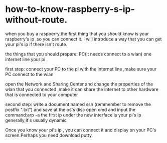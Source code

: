 # how-to-know-raspberry-s-ip-without-route.

when you buy a raspberry,the first thing that you should know is your raspberry's ip ,so you can connect it.
i will introduce a way that you can get your pi's ip if there isn't route.

the things that you should prepare:
PC(it needs connect to a wlan)
one internet line
your pi

first step:
connect your PC to the pi with the internet line ,make sure your PC connect to the wlan

open the Network and Sharing Center and change the properties of the wlan that you connected ,make it can share the internet to
other hardware that is connected to your computer

second step:
write a document named ssh (remmember to remove the postfix ".txt") and save at the os's disc
open cmd and input the command:arp -a
the first ip under the new interface is your pi's ip generally;it's usually dynamic

Once you know your pi's ip , you can connect it and display on your PC's screen.Perhaps you need download putty.
